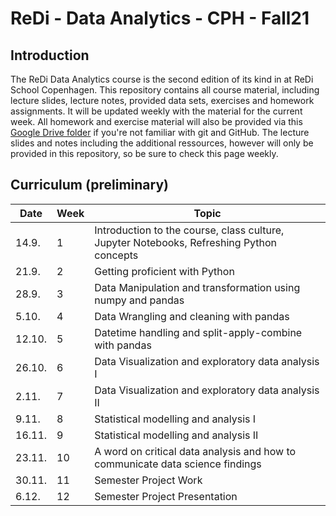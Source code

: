 # ReDi - Data Analytics - CPH - Fall21

## Introduction

The ReDi Data Analytics course is the second edition of its kind in at ReDi School Copenhagen. 
This repository contains all course material, including lecture slides, lecture notes, provided data sets, exercises and homework assignments.
It will be updated weekly with the material for the current week.
All homework and exercise material will also be provided via this [Google Drive folder](https://drive.google.com/drive/folders/1Ocf7Ecyfqz0gSPvYWKWRrEWR6c21E6gF?usp=sharing) if you're not familiar with git and GitHub. The lecture slides and notes including the additional ressources, however will only be provided in this repository, so be sure to check this page weekly.

## Curriculum (preliminary)

| Date   | Week | Topic                                                                                    |
|--------|------|------------------------------------------------------------------------------------------|
| 14.9.  | 1    | Introduction to the course, class culture, Jupyter Notebooks, Refreshing Python concepts |
| 21.9.  | 2    | Getting proficient with Python                                                           |
| 28.9.  | 3    | Data Manipulation and transformation using numpy and pandas                              |
| 5.10.  | 4    | Data Wrangling and cleaning with pandas                                                  |
| 12.10. | 5    | Datetime handling and split-apply-combine with pandas                                    |
| 26.10. | 6    | Data Visualization and exploratory data analysis I                                       |
| 2.11.  | 7    | Data Visualization and exploratory data analysis II                                      |
| 9.11.  | 8    | Statistical modelling and analysis I                                                     |
| 16.11. | 9    | Statistical modelling and analysis II                                                    |
| 23.11. | 10   | A word on critical data analysis and how to communicate data science findings            |
| 30.11. | 11   | Semester Project Work                                                                    |
| 6.12.  | 12   | Semester Project Presentation                                                            |